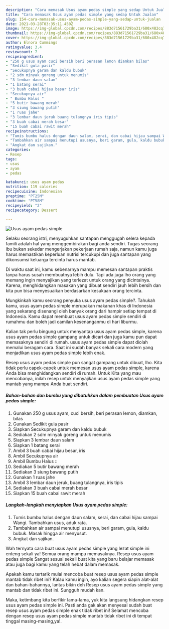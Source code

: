 ```yaml
---
description: "Cara memasak Usus ayam pedas simple yang sedap Untuk Jualan"
title: "Cara memasak Usus ayam pedas simple yang sedap Untuk Jualan"
slug: 154-cara-memasak-usus-ayam-pedas-simple-yang-sedap-untuk-jualan
date: 2021-03-28T03:35:11.450Z
image: https://img-global.cpcdn.com/recipes/883d71561729ba31/680x482cq70/usus-ayam-pedas-simple-foto-resep-utama.jpg
thumbnail: https://img-global.cpcdn.com/recipes/883d71561729ba31/680x482cq70/usus-ayam-pedas-simple-foto-resep-utama.jpg
cover: https://img-global.cpcdn.com/recipes/883d71561729ba31/680x482cq70/usus-ayam-pedas-simple-foto-resep-utama.jpg
author: Elnora Cummings
ratingvalue: 3.4
reviewcount: 7
recipeingredient:
- "250 g usus ayam cuci bersih beri perasan lemon diamkan bilas"
- "Sedikit gula pasir"
- "Secukupnya garam dan kaldu bubuk"
- "2 sdm minyak goreng untuk menumis"
- "3 lembar daun salam"
- "1 batang serai"
- "3 buah cabai hijau besar iris"
- "Secukupnya air"
- " Bumbu Halus "
- "5 butir bawang merah"
- "3 siung bawang putih"
- "1 ruas jahe"
- "3 lembar daun jeruk buang tulangnya iris tipis"
- "3 buah cabai merah besar"
- "15 buah cabai rawit merah"
recipeinstructions:
- "Tumis bumbu halus dengan daun salam, serai, dan cabai hijau sampai Wangi. Tambahkan usus, aduk rata."
- "Tambahkan air sampai menutupi ususnya, beri garam, gula, kaldu bubuk. Masak hingga air menyusut."
- "Angkat dan sajikan."
categories:
- Resep
tags:
- usus
- ayam
- pedas

katakunci: usus ayam pedas 
nutrition: 119 calories
recipecuisine: Indonesian
preptime: "PT25M"
cooktime: "PT58M"
recipeyield: "2"
recipecategory: Dessert

---
```



![Usus ayam pedas simple](https://img-global.cpcdn.com/recipes/883d71561729ba31/680x482cq70/usus-ayam-pedas-simple-foto-resep-utama.jpg)

Selaku seorang istri, menyuguhkan santapan menggugah selera kepada famili adalah hal yang menggembirakan bagi anda sendiri. Tugas seorang ibu bukan sekedar mengerjakan pekerjaan rumah saja, namun kamu juga harus memastikan keperluan nutrisi tercukupi dan juga santapan yang dikonsumsi keluarga tercinta harus mantab.

Di waktu  saat ini, kamu sebenarnya mampu memesan santapan praktis tanpa harus susah membuatnya lebih dulu. Tapi ada juga lho orang yang memang ingin menyajikan yang terlezat untuk orang yang dicintainya. Karena, menghidangkan masakan yang dibuat sendiri jauh lebih bersih dan kita pun bisa menyesuaikan berdasarkan kesukaan orang tercinta. 



Mungkinkah kamu seorang penyuka usus ayam pedas simple?. Tahukah kamu, usus ayam pedas simple merupakan makanan khas di Indonesia yang sekarang disenangi oleh banyak orang dari hampir setiap tempat di Indonesia. Kamu dapat membuat usus ayam pedas simple sendiri di rumahmu dan boleh jadi camilan kesenanganmu di hari liburmu.

Kalian tak perlu bingung untuk menyantap usus ayam pedas simple, karena usus ayam pedas simple gampang untuk dicari dan juga kamu pun dapat memasaknya sendiri di rumah. usus ayam pedas simple dapat diolah memalui beragam cara. Saat ini sudah banyak sekali cara modern yang menjadikan usus ayam pedas simple lebih enak.

Resep usus ayam pedas simple pun sangat gampang untuk dibuat, lho. Kita tidak perlu capek-capek untuk memesan usus ayam pedas simple, karena Anda bisa menghidangkan sendiri di rumah. Untuk Kita yang mau mencobanya, inilah resep untuk menyajikan usus ayam pedas simple yang mantab yang mampu Anda buat sendiri.

<!--inarticleads1-->

##### Bahan-bahan dan bumbu yang dibutuhkan dalam pembuatan Usus ayam pedas simple:

1. Gunakan 250 g usus ayam, cuci bersih, beri perasan lemon, diamkan, bilas
1. Gunakan Sedikit gula pasir
1. Siapkan Secukupnya garam dan kaldu bubuk
1. Sediakan 2 sdm minyak goreng untuk menumis
1. Siapkan 3 lembar daun salam
1. Siapkan 1 batang serai
1. Ambil 3 buah cabai hijau besar, iris
1. Ambil Secukupnya air
1. Ambil  Bumbu Halus ::
1. Sediakan 5 butir bawang merah
1. Sediakan 3 siung bawang putih
1. Gunakan 1 ruas jahe
1. Ambil 3 lembar daun jeruk, buang tulangnya, iris tipis
1. Sediakan 3 buah cabai merah besar
1. Siapkan 15 buah cabai rawit merah




<!--inarticleads2-->

##### Langkah-langkah menyiapkan Usus ayam pedas simple:

1. Tumis bumbu halus dengan daun salam, serai, dan cabai hijau sampai Wangi. Tambahkan usus, aduk rata.
1. Tambahkan air sampai menutupi ususnya, beri garam, gula, kaldu bubuk. Masak hingga air menyusut.
1. Angkat dan sajikan.




Wah ternyata cara buat usus ayam pedas simple yang lezat simple ini enteng sekali ya! Semua orang mampu memasaknya. Resep usus ayam pedas simple Sangat sesuai sekali buat kita yang baru belajar memasak atau juga bagi kamu yang telah hebat dalam memasak.

Apakah kamu tertarik mulai mencoba buat resep usus ayam pedas simple mantab tidak ribet ini? Kalau kamu ingin, ayo kalian segera siapin alat-alat dan bahan-bahannya, lantas bikin deh Resep usus ayam pedas simple yang mantab dan tidak ribet ini. Sungguh mudah kan. 

Maka, ketimbang kita berfikir lama-lama, yuk kita langsung hidangkan resep usus ayam pedas simple ini. Pasti anda gak akan menyesal sudah buat resep usus ayam pedas simple enak tidak ribet ini! Selamat mencoba dengan resep usus ayam pedas simple mantab tidak ribet ini di tempat tinggal masing-masing,ya!.

